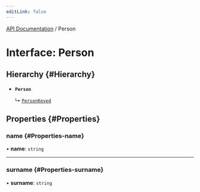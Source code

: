 ```yaml
---
editLink: false
---
```


[API Documentation](../index.md) / Person

# Interface: Person

## Hierarchy {#Hierarchy}

- **`Person`**

  ↳ [`PersonKeyed`](PersonKeyed.md)

## Properties {#Properties}

### name {#Properties-name}

• **name**: `string`

___

### surname {#Properties-surname}

• **surname**: `string`
